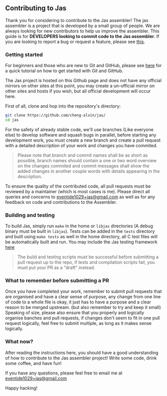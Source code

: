 ## Contributing to Jas

Thank you for considering to contribute to the Jas assembler! The jas assembler is a project that is developed by a
small group of people. We are always looking for new contributors to help us improve the assembler. This guide is 
for **DEVELOPERS looking to commit code to the Jas assembler**. If you are looking to report a bug or request a
feature, please see [this](https://github.com/cheng-alvin/jas/issues).

### Getting started
For beginners and those who are new to Git and GitHub, please see [here](https://guides.github.com/activities/hello-world/)
for a quick tutorial on how to get started with Git and GitHub. 

The Jas project is hosted on this Github page and does not have any official mirrors on other sites at this point, 
you may create a un-official mirror on other sites and hosts if you wish, but all official development will occur
here.

First of all, clone and hop into the repository's directory:

```sh
git clone https://github.com/cheng-alvin/jas/
cd jas
```

For the safety of already stable code, we'll use branches (Like everyone else) to develop software and squash bugs
in parallel, before starting any development work, you must create a new branch and create a pull request with a 
detailed description of your work and changes you have commited. 

> Please note that branch and commit names shall be as short as possible, branch names should contain a one or
> two word overview on the changes commited and commit messages shall show the added changes in another couple
> words with details appearing in the description.

To ensure the quality of the contributed code, all pull requests must be reviewed by a maintainer (which is most
cases is me). Please direct all queries and concerns to eventide1029+jas@gmail.com as well as for any feedback 
on code and contributions to the Assembler.

### Building and testing
To build Jas, simply run `make` in the home or `libjas` directories (A debug binary must be built in `libjas`). 
Tests can be added in the `tests` directory and built using `make tests` as well in the home directory, all C 
test files will be automatically built and run. You may include the Jas testing framework [here](https://github.com/cheng-alvin/jas/blob/main/tests/test.h) 

> The build and testing scripts must be successful before submitting a pull request up to the repo,
> if tests and compilation scripts fail, you must put your PR as a "draft" instead.


### What to remember before submitting a PR
Once you have completed your work, remember to submit pull requests that are organised and have a clear sense of 
purpose, any change from one line of code to a whole file is okay, it just has to have a purpose and a clear 
reason to be merged upstream. (but also remember to try and keep it small) Speaking of size, please also ensure 
that you properly and logically organise banches and pull requests, if changes don't seem to fit in one pull
request logically, feel free to submit multiple, as long as it makes sense logically.

### What now?
After reading the instructions here, you should have a good understanding of how to contribute
to the Jas assembler project! Write some code, drink some coffee, and have fun!

If you have any questions, please feel free to email me at eventide1029+jas@gmail.com

Happy hacking!
